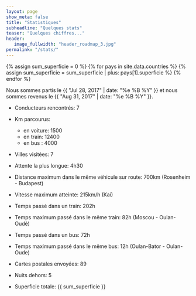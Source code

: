 ```yaml
---
layout: page
show_meta: false
title: "Statistiques"
subheadline: "Quelques stats"
teaser: "Quelques chiffres..."
header:
   image_fullwidth: "header_roadmap_3.jpg"
permalink: "/stats/"
---
```



<!-- Calculs -->
{% assign sum_superficie = 0 %}
{% for pays in site.data.countries %}
    {% assign sum_superficie = sum_superficie | plus: pays[1].superficie %}
{% endfor %}


<!-- Rendu -->
Nous sommes partis le {{ "Jul 28, 2017" | date: "%e %B %Y" }} et nous sommes revenus le {{ "Aug 31, 2017" | date: "%e %B %Y" }}.



- Conducteurs rencontrés: 7
- Km parcourus:
  * en voiture: 1500
  * en train: 12400
  * en bus : 4000


- Villes visitées: 7
- Attente la plus longue: 4h30
- Distance maximum dans le même véhicule sur route: 700km (Rosenheim - Budapest)
- Vitesse maximum atteinte: 215km/h (Kai)
- Temps passé dans un train: 202h
- Temps maximum passé dans le même train: 82h (Moscou - Oulan-Oudé)
- Temps passé dans un bus: 72h
- Temps maximum passé dans le même bus: 12h (Oulan-Bator - Oulan-Oude)
- Cartes postales envoyées: 89
- Nuits dehors: 5
- Superficie totale: {{ sum_superficie }}
